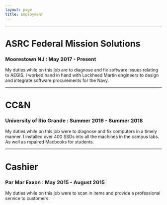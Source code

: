 ```yaml
---
layout: page
title: Employment
---
```


___
# ASRC Federal Mission Solutions
### Moorestown NJ : May 2017 - Present
My duties while on this job are to diagnose and fix software issues relating to AEGIS. I worked hand in hand with Lockheed Martin engineers to design and integrate software procurements for the Navy.

___

# CC&N
### University of Rio Grande : Summer 2016 - Summer 2018
My duties while on this job were to diagnose and fix computers in a timely manner. I installed over 400 SSDs into all the machines in the campus labs. As well as repaired Macbooks for students.

___

# Cashier
### Par Mar Exxon : May 2015 - August 2015
My duties while on this job were to scan in items and provide a professional service to customers.

